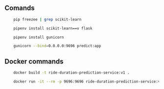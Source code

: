 ## Comands ##
```bash
    pip freezee | grep scikit-learn
```
```bash
    pipenv install scikit-learn==v flask
```
```bash
    pipenv install gunicorn
```
```bash
    gunicorn --bind=0.0.0.0:9696 predict:app
```
## Docker commands
```bash
    docker build -t ride-duration-prediction-service:v1 .
```

```bash
    docker run -it --rm -p 9696:9696 ride-duration-prediction-service:v1
```
